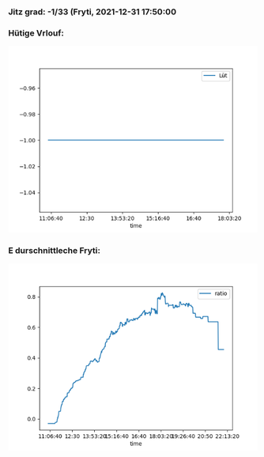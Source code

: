 ### Jitz grad: -1/33 (Fryti, 2021-12-31 17:50:00

### Hütige Vrlouf:
![Graph](Today.png)

### E durschnittleche Fryti:
![Graph](Fryti.png)